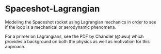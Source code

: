 # Spaceshot-Lagrangian
Modeling the Spaceshot rocket using Lagrangian mechanics in order to see if the loop is a mechanical or aerodynamic phenomena.

For a primer on Lagrangians, see the PDF by Chandler (@uwu) which provides a background on both the physics as well as motivation for this approach.


